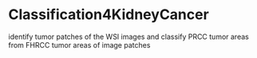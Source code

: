 # Classification4KidneyCancer
identify tumor patches of the WSI images and classify PRCC tumor areas from FHRCC tumor areas of image patches
